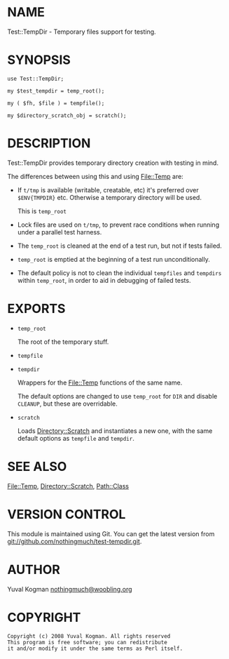 # NAME

Test::TempDir - Temporary files support for testing.

# SYNOPSIS

    use Test::TempDir;

    my $test_tempdir = temp_root();

    my ( $fh, $file ) = tempfile();

    my $directory_scratch_obj = scratch();

# DESCRIPTION

Test::TempDir provides temporary directory creation with testing in mind.

The differences between using this and using [File::Temp](http://search.cpan.org/perldoc?File::Temp) are:

- If `t/tmp` is available (writable, creatable, etc) it's preferred over
`$ENV{TMPDIR}` etc. Otherwise a temporary directory will be used.

    This is `temp_root`

- Lock files are used on `t/tmp`, to prevent race conditions when running under a
parallel test harness.
- The `temp_root` is cleaned at the end of a test run, but not if tests failed.
- `temp_root` is emptied at the beginning of a test run unconditionally.
- The default policy is not to clean the individual `tempfiles` and `tempdirs`
within `temp_root`, in order to aid in debugging of failed tests.

# EXPORTS

- `temp_root`

    The root of the temporary stuff.

- `tempfile`
- `tempdir`

    Wrappers for the [File::Temp](http://search.cpan.org/perldoc?File::Temp) functions of the same name.

    The default options are changed to use `temp_root` for `DIR` and disable
    `CLEANUP`, but these are overridable.

- `scratch`

    Loads [Directory::Scratch](http://search.cpan.org/perldoc?Directory::Scratch) and instantiates a new one, with the same default
    options as `tempfile` and `tempdir`.

# SEE ALSO

[File::Temp](http://search.cpan.org/perldoc?File::Temp), [Directory::Scratch](http://search.cpan.org/perldoc?Directory::Scratch), [Path::Class](http://search.cpan.org/perldoc?Path::Class)

# VERSION CONTROL

This module is maintained using Git. You can get the latest version from
[git://github.com/nothingmuch/test-tempdir.git](git://github.com/nothingmuch/test-tempdir.git).

# AUTHOR

Yuval Kogman <nothingmuch@woobling.org>

# COPYRIGHT

    Copyright (c) 2008 Yuval Kogman. All rights reserved
    This program is free software; you can redistribute
    it and/or modify it under the same terms as Perl itself.
